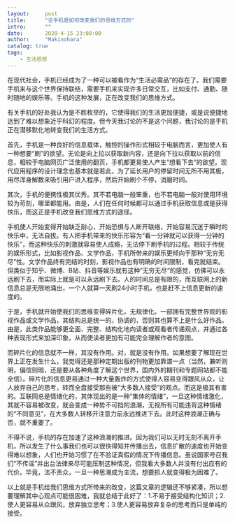 ```yaml
---
layout:     post
title:      "论手机是如何改变我们的思维方式的"
intro:      ""
date:       2020-4-15 23:00:00
author:     "Makinohara"
catalog: true
tags:
    - 生活感想
---
```


在现代社会，手机已经成为了一种可以被看作为“生活必需品”的存在了。我们需要手机来与这个世界保持联结，需要手机来实现许多日常交互，比如支付、通勤、随时随地的娱乐等。手机的这种发展，正在改变我们的思维方式。

有关手机的好处我认为是不胜枚举的，它使得我们的生活更加便捷，或是说便捷地达到了难以想象近乎科幻的程度。但今天我讨论的不是这个问题，我讨论的是手机正在潜移默化地转变我们的生活方式。

首先，手机是一种良好的信息载体，触控的操作形式相较于电脑而言，更加使人有一种想要“刷”的欲望。无论是向上拉以获取新内容，还是向下拉以获取以前的信息，相较于电脑网页广泛使用的翻页，手机都更易使人产生“想看下去”的欲望。现代应用程序的设计理念也基本就是若此，为了延长用户的停留时间无所不用其极，用尽浑身解数来吸引用户进入程序，然后开始刷个不停，消磨时间。

其次，手机的便携性极其优秀。其不若电脑一般笨重，也不若电脑一般对使用环境较为苛刻，哪里都能用。由是，人们在任何时候都可以通过手机获取信息或是获得快乐，而这正是手机改变我们思维方式的途径。

手机使人开始变得开始缺乏耐心，开始恐惧与人断开联络，开始容易沉迷于瞬时的快乐中，无法自拔。有人把手机带来的快乐形容为“看一分钟就可以获得一分钟的快乐”，而这种快乐的刺激就容易使人成瘾，无法停下刷手机的过程。相较于传统的娱乐形式，比如影视作品、文学作品，手机所带来的娱乐更倾向于那种“无穷无尽”性。文学作品终有完结的时刻，影视作品也有明确的时间限制，看完就结束。但类似于知乎、微博、B站、抖音等娱乐就有这种”无穷无尽“的感觉，仿佛可以永远刷下去，而实际上就是可以永远刷下去。人的时间总是有限的，而互联网上的新信息总是无限地涌出，一个人就算一天刷24小时手机，也是赶不上信息更新的速度的。

于是，手机就开始使我们的思维变得碎片化，无规律化。一部拥有完整世界观的影视作品或文学作品，其结构总是统一的，协调的，否则其也算不上是什么好作品。由是，此类作品能够更全面、完整、结构化地向读者或观看者传递观点，并通过各种表现形式来加深印象，从而使读者更加有可能完全理解作者的意图。

而碎片化的信息就不一样，其没有作用。对，就是没有作用。如果想要了解现在世界上正在发生什么，我觉得还是那种定期出版的刊物更加靠谱一点（当然，兼听则明，偏信则暗，还是要从各种角度了解这个世界，国内外的期刊和专题网站都不能全信）。碎片化的信息更易通过一种大量轰炸的方式使得人容易变得跟风从众，让人放弃自己的思考，转而全盘接受那些被“大多数人接受”的观点。而这是极其有害的。互联网总是情绪化的，其体现出的是一种“集体的情绪”，一旦这种情绪激化，其就不容易被改变，就会变成一种势不可挡的浪潮，无视所有可能违背这种情绪的“不同意见”，在大多数人转移开注意力前永远推进下去。此时这种浪潮正确与否，就不重要了。

不得不说，手机的存在加速了这种浪潮的推进。因为我们可以无时无刻不离开手机，所以发生了什么事我们也可以很快得知并传播出去，信息扩散的速度也开始变得难以想象，人们也开始习惯了在不验证真假的情况下传播信息。虽说国家号召我们“不传谣”并出台法律来尽可能压制这种情况，但我看大多数人并没有付出应有的代价。毕竟，法不责众，一旦一种思潮成为主流，想要抓人就变得极为困难了。

以上就是手机给我们思维方式所带来的改变，这篇文章的逻辑还不够紧凑，所以想要理解其中心观点可能很困难，我就总结于此好了：1.不易于接受结构化知识；2.使人更容易从众跟风，放弃独立思考；3.使人更容易放弃复杂的思考而只是单纯的接受。